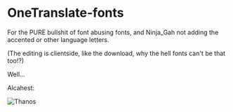 # OneTranslate-fonts

For the PURE bullshit of font abusing fonts, and Ninja_Gah not adding the accented or other language letters. 

(The editing is clientside, like the download, why the hell fonts can't be that too!?)

Well...

Alcahest:

![Thanos](https://i.imgflip.com/9e9dlo.jpg)
